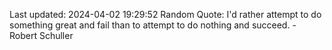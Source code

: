 Last updated: 2024-04-02 19:29:52
Random Quote: I'd rather attempt to do something great and fail than to attempt to do nothing and succeed. - Robert Schuller